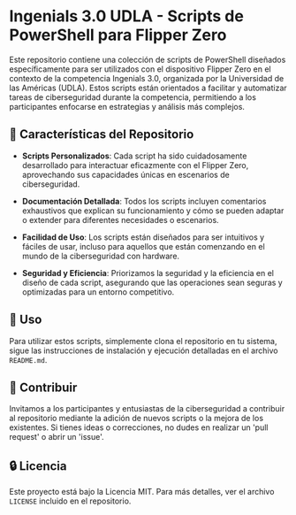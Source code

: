 # Ingenials 3.0 UDLA - Scripts de PowerShell para Flipper Zero

Este repositorio contiene una colección de scripts de PowerShell diseñados específicamente para ser utilizados con el dispositivo Flipper Zero en el contexto de la competencia Ingenials 3.0, organizada por la Universidad de las Américas (UDLA). Estos scripts están orientados a facilitar y automatizar tareas de ciberseguridad durante la competencia, permitiendo a los participantes enfocarse en estrategias y análisis más complejos.

## 📜 Características del Repositorio

- **Scripts Personalizados**: Cada script ha sido cuidadosamente desarrollado para interactuar eficazmente con el Flipper Zero, aprovechando sus capacidades únicas en escenarios de ciberseguridad.

- **Documentación Detallada**: Todos los scripts incluyen comentarios exhaustivos que explican su funcionamiento y cómo se pueden adaptar o extender para diferentes necesidades o escenarios.

- **Facilidad de Uso**: Los scripts están diseñados para ser intuitivos y fáciles de usar, incluso para aquellos que están comenzando en el mundo de la ciberseguridad con hardware.

- **Seguridad y Eficiencia**: Priorizamos la seguridad y la eficiencia en el diseño de cada script, asegurando que las operaciones sean seguras y optimizadas para un entorno competitivo.

## 🚀 Uso

Para utilizar estos scripts, simplemente clona el repositorio en tu sistema, sigue las instrucciones de instalación y ejecución detalladas en el archivo `README.md`.

## 🤝 Contribuir

Invitamos a los participantes y entusiastas de la ciberseguridad a contribuir al repositorio mediante la adición de nuevos scripts o la mejora de los existentes. Si tienes ideas o correcciones, no dudes en realizar un 'pull request' o abrir un 'issue'.

## 🔒 Licencia

Este proyecto está bajo la Licencia MIT. Para más detalles, ver el archivo `LICENSE` incluido en el repositorio.

